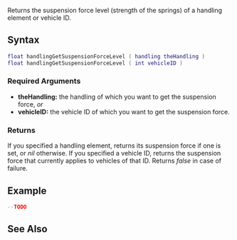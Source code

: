 Returns the suspension force level (strength of the springs) of a handling element or vehicle ID.

Syntax
------

``` lua
float handlingGetSuspensionForceLevel ( handling theHandling )
float handlingGetSuspensionForceLevel ( int vehicleID )
```

### Required Arguments

-   **theHandling:** the handling of which you want to get the suspension force, *or*
-   **vehicleID:** the vehicle ID of which you want to get the suspension force.

### Returns

If you specified a handling element, returns its suspension force if one is set, or *nil* otherwise. If you specified a vehicle ID, returns the suspension force that currently applies to vehicles of that ID. Returns *false* in case of failure.

Example
-------

``` lua
--TODO
```

See Also
--------
